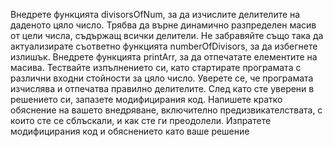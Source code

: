 Внедрете функцията divisorsOfNum, за да изчислите делителите на даденото цяло число. Трябва да върне динамично разпределен масив от цели числа, съдържащ всички делители. Не забравяйте също така да актуализирате съответно функцията numberOfDivisors, за да избегнете излишък.
Внедрете функцията printArr, за да отпечатате елементите на масива.
Тествайте изпълнението си, като стартирате програмата с различни входни стойности за цяло число. Уверете се, че програмата изчислява и отпечатва правилно делителите.
След като сте уверени в решението си, запазете модифицирания код.
Напишете кратко обяснение на вашето внедряване, включително предизвикателствата, с които сте се сблъскали, и как сте ги преодолели.
Изпратете модифицирания код и обяснението като ваше решение

